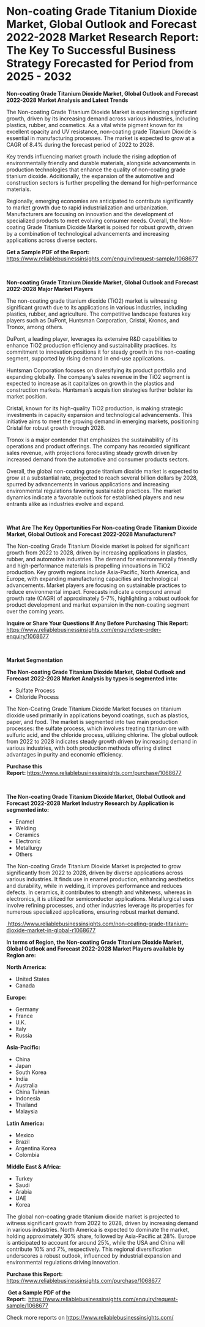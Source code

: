 <p><h1>Non-coating Grade Titanium Dioxide Market, Global Outlook and Forecast 2022-2028 Market Research Report: The Key To Successful Business Strategy Forecasted for Period from 2025 - 2032</h1></p><p><strong>Non-coating Grade Titanium Dioxide Market, Global Outlook and Forecast 2022-2028 Market Analysis and Latest Trends</strong></p>
<p><p>The Non-coating Grade Titanium Dioxide Market is experiencing significant growth, driven by its increasing demand across various industries, including plastics, rubber, and cosmetics. As a vital white pigment known for its excellent opacity and UV resistance, non-coating grade Titanium Dioxide is essential in manufacturing processes. The market is expected to grow at a CAGR of 8.4% during the forecast period of 2022 to 2028. </p><p>Key trends influencing market growth include the rising adoption of environmentally friendly and durable materials, alongside advancements in production technologies that enhance the quality of non-coating grade titanium dioxide. Additionally, the expansion of the automotive and construction sectors is further propelling the demand for high-performance materials.</p><p>Regionally, emerging economies are anticipated to contribute significantly to market growth due to rapid industrialization and urbanization. Manufacturers are focusing on innovation and the development of specialized products to meet evolving consumer needs. Overall, the Non-coating Grade Titanium Dioxide Market is poised for robust growth, driven by a combination of technological advancements and increasing applications across diverse sectors.</p></p>
<p><strong>Get a Sample PDF of the Report:&nbsp;</strong> <a href="https://www.reliablebusinessinsights.com/enquiry/request-sample/1068677?utm_campaign=3571&utm_medium=2&utm_source=Github&utm_content=ia&utm_term=21032025&utm_id=non-coating-grade-titanium-dioxide-market-global-outlook-and-forecast-2022-2028">https://www.reliablebusinessinsights.com/enquiry/request-sample/1068677</a></p>
<p>&nbsp;</p>
<p><strong>Non-coating Grade Titanium Dioxide Market, Global Outlook and Forecast 2022-2028 Major Market Players</strong></p>
<p><p>The non-coating grade titanium dioxide (TiO2) market is witnessing significant growth due to its applications in various industries, including plastics, rubber, and agriculture. The competitive landscape features key players such as DuPont, Huntsman Corporation, Cristal, Kronos, and Tronox, among others.</p><p>DuPont, a leading player, leverages its extensive R&D capabilities to enhance TiO2 production efficiency and sustainability practices. Its commitment to innovation positions it for steady growth in the non-coating segment, supported by rising demand in end-use applications.</p><p>Huntsman Corporation focuses on diversifying its product portfolio and expanding globally. The company’s sales revenue in the TiO2 segment is expected to increase as it capitalizes on growth in the plastics and construction markets. Huntsman’s acquisition strategies further bolster its market position.</p><p>Cristal, known for its high-quality TiO2 production, is making strategic investments in capacity expansion and technological advancements. This initiative aims to meet the growing demand in emerging markets, positioning Cristal for robust growth through 2028.</p><p>Tronox is a major contender that emphasizes the sustainability of its operations and product offerings. The company has recorded significant sales revenue, with projections forecasting steady growth driven by increased demand from the automotive and consumer products sectors.</p><p>Overall, the global non-coating grade titanium dioxide market is expected to grow at a substantial rate, projected to reach several billion dollars by 2028, spurred by advancements in various applications and increasing environmental regulations favoring sustainable practices. The market dynamics indicate a favorable outlook for established players and new entrants alike as industries evolve and expand.</p></p>
<p>&nbsp;</p>
<p><strong>What Are The Key Opportunities For Non-coating Grade Titanium Dioxide Market, Global Outlook and Forecast 2022-2028 Manufacturers?</strong></p>
<p><p>The Non-coating Grade Titanium Dioxide market is poised for significant growth from 2022 to 2028, driven by increasing applications in plastics, rubber, and automotive industries. The demand for environmentally friendly and high-performance materials is propelling innovations in TiO2 production. Key growth regions include Asia-Pacific, North America, and Europe, with expanding manufacturing capacities and technological advancements. Market players are focusing on sustainable practices to reduce environmental impact. Forecasts indicate a compound annual growth rate (CAGR) of approximately 5-7%, highlighting a robust outlook for product development and market expansion in the non-coating segment over the coming years.</p></p>
<p><strong>Inquire or Share Your Questions If Any Before Purchasing This Report:</strong> <a href="https://www.reliablebusinessinsights.com/enquiry/pre-order-enquiry/1068677?utm_campaign=3571&utm_medium=2&utm_source=Github&utm_content=ia&utm_term=21032025&utm_id=non-coating-grade-titanium-dioxide-market-global-outlook-and-forecast-2022-2028">https://www.reliablebusinessinsights.com/enquiry/pre-order-enquiry/1068677</a></p>
<p>&nbsp;</p>
<p><strong>Market Segmentation</strong></p>
<p><strong>The Non-coating Grade Titanium Dioxide Market, Global Outlook and Forecast 2022-2028 Market Analysis by types is segmented into:</strong></p>
<p><ul><li>Sulfate Process</li><li>Chloride Process</li></ul></p>
<p><p>The Non-Coating Grade Titanium Dioxide Market focuses on titanium dioxide used primarily in applications beyond coatings, such as plastics, paper, and food. The market is segmented into two main production processes: the sulfate process, which involves treating titanium ore with sulfuric acid, and the chloride process, utilizing chlorine. The global outlook from 2022 to 2028 indicates steady growth driven by increasing demand in various industries, with both production methods offering distinct advantages in purity and economic efficiency.</p></p>
<p><strong>Purchase this Report:&nbsp;</strong><a href="https://www.reliablebusinessinsights.com/purchase/1068677?utm_campaign=3571&utm_medium=2&utm_source=Github&utm_content=ia&utm_term=21032025&utm_id=non-coating-grade-titanium-dioxide-market-global-outlook-and-forecast-2022-2028">https://www.reliablebusinessinsights.com/purchase/1068677</a></p>
<p>&nbsp;</p>
<p><strong>The Non-coating Grade Titanium Dioxide Market, Global Outlook and Forecast 2022-2028 Market Industry Research by Application is segmented into:</strong></p>
<p><ul><li>Enamel</li><li>Welding</li><li>Ceramics</li><li>Electronic</li><li>Metallurgy</li><li>Others</li></ul></p>
<p><p>The Non-coating Grade Titanium Dioxide Market is projected to grow significantly from 2022 to 2028, driven by diverse applications across various industries. It finds use in enamel production, enhancing aesthetics and durability, while in welding, it improves performance and reduces defects. In ceramics, it contributes to strength and whiteness, whereas in electronics, it is utilized for semiconductor applications. Metallurgical uses involve refining processes, and other industries leverage its properties for numerous specialized applications, ensuring robust market demand.</p></p>
<p><a href="https://www.reliablebusinessinsights.com/non-coating-grade-titanium-dioxide-market-in-global-r1068677?utm_campaign=3571&utm_medium=2&utm_source=Github&utm_content=ia&utm_term=21032025&utm_id=non-coating-grade-titanium-dioxide-market-global-outlook-and-forecast-2022-2028">&nbsp;https://www.reliablebusinessinsights.com/non-coating-grade-titanium-dioxide-market-in-global-r1068677</a></p>
<p><strong>In terms of Region, the Non-coating Grade Titanium Dioxide Market, Global Outlook and Forecast 2022-2028 Market Players available by Region are:</strong></p>
<p>
    <p> <strong> North America: </strong>
        <ul>
            <li>United States</li>
            <li>Canada</li>
        </ul>
        </p> 
    <p> <strong> Europe: </strong>
        <ul>
            <li>Germany</li>
            <li>France</li>
            <li>U.K.</li>
            <li>Italy</li>
            <li>Russia</li>
        </ul>
        </p> 
    <p> <strong> Asia-Pacific: </strong>
        <ul>
            <li>China</li>
            <li>Japan</li>
            <li>South Korea</li>
            <li>India</li>
            <li>Australia</li>
            <li>China Taiwan</li>
            <li>Indonesia</li>
            <li>Thailand</li>
            <li>Malaysia</li>
        </ul>
        </p> 
    <p> <strong> Latin America: </strong>
        <ul>
            <li>Mexico</li>
            <li>Brazil</li>
            <li>Argentina Korea</li>
            <li>Colombia</li>
        </ul>
        </p> 
    <p> <strong> Middle East & Africa: </strong>
        <ul>
            <li>Turkey</li>
            <li>Saudi</li>
            <li>Arabia</li>
            <li>UAE</li>
            <li>Korea</li>
        </ul>
    </p>
    </p>
<p><p>The global non-coating grade titanium dioxide market is projected to witness significant growth from 2022 to 2028, driven by increasing demand in various industries. North America is expected to dominate the market, holding approximately 30% share, followed by Asia-Pacific at 28%. Europe is anticipated to account for around 25%, while the USA and China will contribute 10% and 7%, respectively. This regional diversification underscores a robust outlook, influenced by industrial expansion and environmental regulations driving innovation.</p></p>
<p><strong>Purchase this Report: </strong><a href="https://www.reliablebusinessinsights.com/purchase/1068677?utm_campaign=3571&utm_medium=2&utm_source=Github&utm_content=ia&utm_term=21032025&utm_id=non-coating-grade-titanium-dioxide-market-global-outlook-and-forecast-2022-2028">https://www.reliablebusinessinsights.com/purchase/1068677</a></p>
<p>&nbsp;<strong>Get a Sample PDF of the Report:&nbsp;&nbsp;</strong><a href="https://www.reliablebusinessinsights.com/enquiry/request-sample/1068677?utm_campaign=3571&utm_medium=2&utm_source=Github&utm_content=ia&utm_term=21032025&utm_id=non-coating-grade-titanium-dioxide-market-global-outlook-and-forecast-2022-2028">https://www.reliablebusinessinsights.com/enquiry/request-sample/1068677</a></p>
<p><strong></strong></p>
<p>Check more reports on <a href="https://www.reliablebusinessinsights.com/?utm_campaign=3571&utm_medium=2&utm_source=Github&utm_content=ia&utm_term=21032025&utm_id=non-coating-grade-titanium-dioxide-market-global-outlook-and-forecast-2022-2028">https://www.reliablebusinessinsights.com/</a></p>